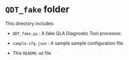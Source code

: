 # `QDT_fake` folder

This directory includes:

- `QDT_fake.py` : A fake QLA Diagnostic Tool processor.

- `sample.cfg.json` : A sample sample configuration file.

- This `README.md` file
